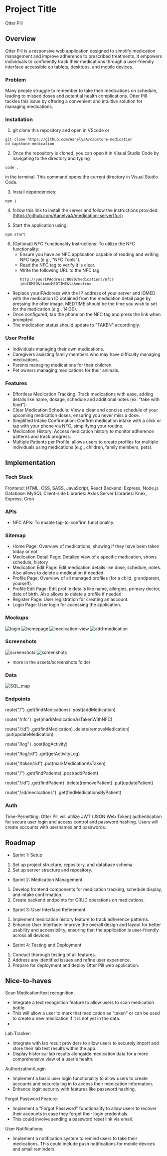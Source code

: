 # Project Title

Otter Pill

## Overview

Otter Pill is a responsive web application designed to simplify medication management and improve adherence to prescribed treatments. It empowers individuals to confidently track their medications through a user-friendly interface accessible on tablets, desktops, and mobile devices.

### Problem

Many people struggle to remember to take their medications on schedule, leading to missed doses and potential health complications. Otter Pill tackles this issue by offering a convenient and intuitive solution for managing medications.

### Installation

1.  git clone this repository and open in VScode or 

```
git clone https://github.com/AanelyaA/capstone-medication
cd capstone-medication
```


2.  Once the repository is cloned, you can open it in Visual Studio Code by navigating to the directory and typing
```
code .
````
in the terminal. This command opens the current directory in Visual Studio Code.


3. Install dependencies:
```
npm i
```

4. follow this link to install the server and follow the instructions provided.
   [https://github.com/AanelyaA/medication-server](url)


5. Start the application using:
```
npm start
```

6. (Optional) NFC Functionality Instructions:
   To utilize the NFC functionality:
    - Ensure you have an NFC application capable of reading and writing NFC tags (e.g., "NFC Tools").
    - Read the NFC tag to verify it is clear.
    - Write the following URL to the NFC tag:
      ```
      http://yourIPAddress:8080/medications/nfc?id=IDMED&time=MEDTIME&taken=true
- Replace yourIPAddress with the IP address of your server and IDMED with the medication ID obtained from the medication detail page by pressing the otter image. MEDTIME should be the time you wish to set for the medication (e.g., 14:30).
- Once configured, tap the phone on the NFC tag and press the link when prompted.
- The medication status should update to "TAKEN" accordingly.

   
### User Profile

- Individuals managing their own medications.
- Caregivers assisting family members who may have difficulty managing medications.
- Parents managing medications for their children.
- Pet owners managing medications for their animals.

### Features

- Effortless Medication Tracking: Track medications with ease, adding details like name, dosage, schedule and additional notes (ex: "take with food").
- Clear Medication Schedule: View a clear and concise schedule of your upcoming medication doses, ensuring you never miss a dose.
- Simplified Intake Confirmation: Confirm medication intake with a click or tap with your phone via NFC, simplifying your routine.
- Medication History: Access medication history to monitor adherence patterns and track progress.
- Multiple Patients per Profile: allows users to create profiles for multiple individuals using medications (e.g., children, family members, pets).

## Implementation

### Tech Stack

Frontend: HTML, CSS, SASS, JavaScript, React
Backend: Express, Node.js
Database: MySQL
Client-side Libraries: Axios
Server Libraries: Knex, Express, Cron

### APIs

- NFC APIs: To enable tap-to-confirm functionality.

### Sitemap

- Home Page: Overview of medications, showing if they have been taken today or not
- Medication Detail Page: Detailed view of a specific medication, shows schedule, history
- Medication Edit Page: Edit medication details like dose, schedule, notes. Also allows to delete a medication if needed.
- Profile Page: Overview of all managed profiles (for a child, grandparent, yourself).
- Profile Edit Page: Edit profile details like name, allergies, primary doctor, date of birth. Also allows to delete a profile if needed.
- Register Page: User registration for creating an account.
- Login Page: User login for accessing the application.

### Mockups

![login](./src/assets/mockups/login.png)
![homepage](./src/assets/mockups/homepage.png)
![medication-view](./src/assets/mockups/medication-view.png)
![add-medication](./src/assets/mockups/add-medication.png)

### Screenshots

![screenshots](./src/assets/screenshots/desktop-home.png)
![screenshots](./src/assets/screenshots/desktop-profilepage.png)
- more in the assets/screenshots folder

### Data

![SQL_map](./src/assets/mockups/SQL_map.png)

### Endpoints

route("/")
  .get(findMedications)
  .post(addMedication)

route("/nfc")
    .get(markMedicationAsTakenWithNFC)

route("/:id")
  .get(findMedication)
  .delete(removeMedication)
  .put(updateMedication)

route("/log")
    .post(logActivity)

route("/log/:id")
    .get(getActivityLog)

route("/taken/:id")
    .put(markMedicationAsTaken)

route("/")
  .get(findPatients)
  .post(addPatient)

route("/:id")
  .get(findPatient)
  .delete(removePatient)
  .put(updatePatient)

route("/:id/medications")
  .get(findMedicationsByPatient)


### Auth

Time-Permitting: Otter Pill will utilize JWT (JSON Web Token) authentication for secure user login and access control and password hashing. Users will create accounts with usernames and passwords.

## Roadmap

- Sprint 1: Setup
1. Set up project structure, repository, and database schema.
1. Set up server structure and repository.

- Sprint 2: Medication Management
1. Develop frontend components for medication tracking, schedule display, and intake confirmation.
2. Create backend endpoints for CRUD operations on medications.

- Sprint 3: User Interface Refinement
1. Implement medication history feature to track adherence patterns.
2. Enhance User Interface: Improve the overall design and layout for better usability and accessibility, ensuring that the application is user-friendly across all devices.

- Sprint 4: Testing and Deployment
1. Conduct thorough testing of all features.
2. Address any identified issues and refine user experience.
3. Prepare for deployment and deploy Otter Pill web application.

## Nice-to-haves

Scan Medication/text recognition:
- Integrate a text recognition feature to allow users to scan medication bottle.
- This will allow a user to mark that medication as "taken" or can be used to create a new medication if it is not yet in the data.
- 
Lab Tracker:
- Integrate with lab result providers to allow users to securely import and store their lab test results within the app.
- Display historical lab results alongside medication data for a more comprehensive view of a user's health.

Authorization/Login
- Implement a basic user login functionality to allow users to create accounts and securely log in to access their medication information.
- Enhance login security with features like password hashing.

Forgot Password Feature:
- Implement a "Forgot Password" functionality to allow users to recover their accounts in case they forget their login credentials.
- This could involve sending a password reset link via email.

User Notifications:
- Implement a notification system to remind users to take their medications. This could include push notifications for mobile devices and email reminders.
